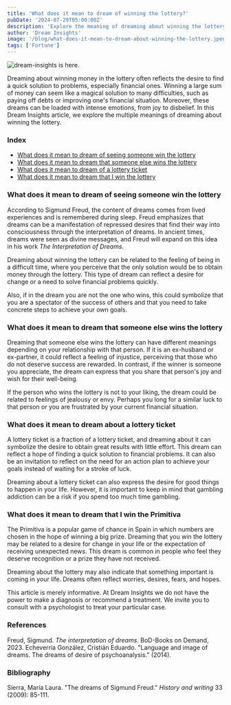 ```yaml
---
title: 'What does it mean to dream of winning the lottery?'
pubDate: '2024-07-29T05:00:00Z'
description: 'Explore the meaning of dreaming about winning the lottery and how these dreams can reflect your desires, emotions, and expectations in life.'
author: 'Dream Insights'
image: '/blog/what-does-it-mean-to-dream-about-winning-the-lottery.jpeg'
tags: ['Fortune']
---
```


![dream-insights is here.](/blog/what-does-it-mean-to-dream-about-winning-the-lottery.jpeg)

Dreaming about winning money in the lottery often reflects the desire to find a quick solution to problems, especially financial ones. Winning a large sum of money can seem like a magical solution to many difficulties, such as paying off debts or improving one's financial situation. Moreover, these dreams can be loaded with intense emotions, from joy to disbelief. In this Dream Insights article, we explore the multiple meanings of dreaming about winning the lottery.

### Index

- [What does it mean to dream of seeing someone win the lottery](#what-does-it-mean-to-dream-of-seeing-win-the-lottery)
- [What does it mean to dream that someone else wins the lottery](#what-does-it-mean-to-dream-that-someone-else-wins-the-lottery)
- [What does it mean to dream of a lottery ticket](#what-does-it-mean-to-dream-of-a-lottery-ticket)
- [What does it mean to dream that I win the lottery](#what-does-it-mean-to-dream-that-I-win-the-lottery)

### What does it mean to dream of seeing someone win the lottery

According to Sigmund Freud, the content of dreams comes from lived experiences and is remembered during sleep. Freud emphasizes that dreams can be a manifestation of repressed desires that find their way into consciousness through the interpretation of dreams. In ancient times, dreams were seen as divine messages, and Freud will expand on this idea in his work *The Interpretation of Dreams*.

Dreaming about winning the lottery can be related to the feeling of being in a difficult time, where you perceive that the only solution would be to obtain money through the lottery. This type of dream can reflect a desire for change or a need to solve financial problems quickly. 

Also, if in the dream you are not the one who wins, this could symbolize that you are a spectator of the success of others and that you need to take concrete steps to achieve your own goals. 

### What does it mean to dream that someone else wins the lottery

Dreaming that someone else wins the lottery can have different meanings depending on your relationship with that person. If it is an ex-husband or ex-partner, it could reflect a feeling of injustice, perceiving that those who do not deserve success are rewarded. In contrast, if the winner is someone you appreciate, the dream can express that you share that person's joy and wish for their well-being. 

If the person who wins the lottery is not to your liking, the dream could be related to feelings of jealousy or envy. Perhaps you long for a similar luck to that person or you are frustrated by your current financial situation.

### What does it mean to dream about a lottery ticket

A lottery ticket is a fraction of a lottery ticket, and dreaming about it can symbolize the desire to obtain great results with little effort. This dream can reflect a hope of finding a quick solution to financial problems. It can also be an invitation to reflect on the need for an action plan to achieve your goals instead of waiting for a stroke of luck.

Dreaming about a lottery ticket can also express the desire for good things to happen in your life. However, it is important to keep in mind that gambling addiction can be a risk if you spend too much time gambling.

### What does it mean to dream that I win the Primitiva

The Primitiva is a popular game of chance in Spain in which numbers are chosen in the hope of winning a big prize. Dreaming that you win the lottery may be related to a desire for change in your life or the expectation of receiving unexpected news. This dream is common in people who feel they deserve recognition or a prize they have not received.

Dreaming about the lottery may also indicate that something important is coming in your life. Dreams often reflect worries, desires, fears, and hopes. 

This article is merely informative. At Dream Insights we do not have the power to make a diagnosis or recommend a treatment. We invite you to consult with a psychologist to treat your particular case.

### References

Freud, Sigmund. *The interpretation of dreams*. BoD-Books on Demand, 2023. 
Echeverría González, Cristián Eduardo. "Language and image of dreams. The dreams of desire of psychoanalysis." (2014).

### Bibliography

Sierra, María Laura. "The dreams of Sigmund Freud." *History and writing* 33 (2009): 85-111.